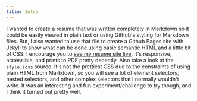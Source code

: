 ```yaml
---
title: Intro
---
```


I wanted to create a resume that was written completely in Markdown so it could be easily viewed in plain text or using Github's styling for Markdown files. But, I also wanted to use that file to create a Github Pages site with Jekyll to show what can be done using basic semantic HTML and a little bit of CSS. I encourage you to [see my resume site live](https://kylehalleman.github.io/resume/resume.html). It's responsive, accessible, and prints to PDF pretty decently. Also take a look at the `style.scss` source. It's not the prettiest CSS due to the constraints of using plain HTML from Markdown, so you will see a lot of element selectors, nested selectors, and other complex selectors that I normally wouldn't write. It was an interesting and fun experiment/challenge to try though, and I think it turned out pretty well.
